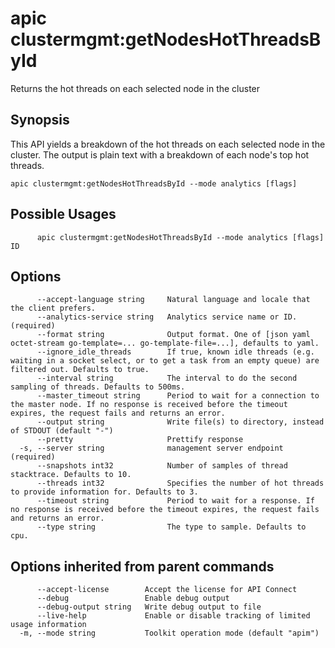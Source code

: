 # apic clustermgmt:getNodesHotThreadsById

Returns the hot threads on each selected node in the cluster

## Synopsis

This API yields a breakdown of the hot threads on each selected node in the cluster.  The output is plain text with a breakdown of each node's top hot threads.

```
apic clustermgmt:getNodesHotThreadsById --mode analytics [flags]
```

## Possible Usages

```
      apic clustermgmt:getNodesHotThreadsById --mode analytics [flags] ID
```

## Options

```
      --accept-language string     Natural language and locale that the client prefers.
      --analytics-service string   Analytics service name or ID. (required)
      --format string              Output format. One of [json yaml octet-stream go-template=... go-template-file=...], defaults to yaml.
      --ignore_idle_threads        If true, known idle threads (e.g. waiting in a socket select, or to get a task from an empty queue) are filtered out. Defaults to true.
      --interval string            The interval to do the second sampling of threads. Defaults to 500ms.
      --master_timeout string      Period to wait for a connection to the master node. If no response is received before the timeout expires, the request fails and returns an error.
      --output string              Write file(s) to directory, instead of STDOUT (default "-")
      --pretty                     Prettify response
  -s, --server string              management server endpoint (required)
      --snapshots int32            Number of samples of thread stacktrace. Defaults to 10.
      --threads int32              Specifies the number of hot threads to provide information for. Defaults to 3.
      --timeout string             Period to wait for a response. If no response is received before the timeout expires, the request fails and returns an error.
      --type string                The type to sample. Defaults to cpu.
```

## Options inherited from parent commands

```
      --accept-license        Accept the license for API Connect
      --debug                 Enable debug output
      --debug-output string   Write debug output to file
      --live-help             Enable or disable tracking of limited usage information
  -m, --mode string           Toolkit operation mode (default "apim")
```
